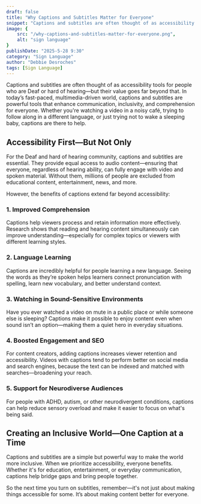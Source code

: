 ```yaml
---
draft: false
title: "Why Captions and Subtitles Matter for Everyone"
snippet: "Captions and subtitles are often thought of as accessibility tools for people who are Deaf or hard of hearing—but their value goes far beyond that. In today’s fast-paced, multimedia-driven world, captions and subtitles are powerful tools that enhance communication, inclusivity, and comprehension for everyone. Whether you're watching a video in a noisy café, trying to follow along in a different language, or just trying not to wake a sleeping baby, captions are there to help."
image: {
    src: "/why-captions-and-subtitles-matter-for-everyone.png",
    alt: "sign language"
}
publishDate: "2025-5-28 9:30"
category: "Sign Language"
author: "Debbie Desroches"
tags: [Sign Language]
---
```


Captions and subtitles are often thought of as accessibility tools for people who are Deaf or hard of hearing—but their value goes far beyond that. In today’s fast-paced, multimedia-driven world, captions and subtitles are powerful tools that enhance communication, inclusivity, and comprehension for everyone. Whether you're watching a video in a noisy café, trying to follow along in a different language, or just trying not to wake a sleeping baby, captions are there to help.

## Accessibility First—But Not Only

For the Deaf and hard of hearing community, captions and subtitles are essential. They provide equal access to audio content—ensuring that everyone, regardless of hearing ability, can fully engage with video and spoken material. Without them, millions of people are excluded from educational content, entertainment, news, and more.

However, the benefits of captions extend far beyond accessibility:

### 1. Improved Comprehension
Captions help viewers process and retain information more effectively. Research shows that reading and hearing content simultaneously can improve understanding—especially for complex topics or viewers with different learning styles.

### 2. Language Learning
Captions are incredibly helpful for people learning a new language. Seeing the words as they’re spoken helps learners connect pronunciation with spelling, learn new vocabulary, and better understand context.

### 3. Watching in Sound-Sensitive Environments
Have you ever watched a video on mute in a public place or while someone else is sleeping? Captions make it possible to enjoy content even when sound isn’t an option—making them a quiet hero in everyday situations.

### 4. Boosted Engagement and SEO
For content creators, adding captions increases viewer retention and accessibility. Videos with captions tend to perform better on social media and search engines, because the text can be indexed and matched with searches—broadening your reach.

### 5. Support for Neurodiverse Audiences
For people with ADHD, autism, or other neurodivergent conditions, captions can help reduce sensory overload and make it easier to focus on what's being said.

## Creating an Inclusive World—One Caption at a Time

Captions and subtitles are a simple but powerful way to make the world more inclusive. When we prioritize accessibility, everyone benefits. Whether it's for education, entertainment, or everyday communication, captions help bridge gaps and bring people together.

So the next time you turn on subtitles, remember—it's not just about making things accessible for some. It’s about making content better for everyone.